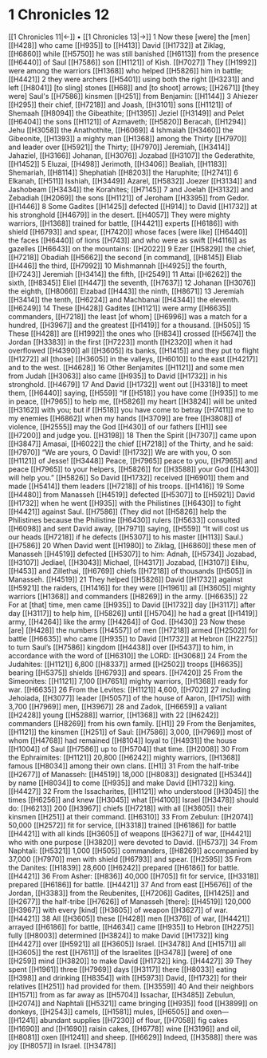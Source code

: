 # 1 Chronicles 12
[[1 Chronicles 11|←]] • [[1 Chronicles 13|→]]
1 Now these [were] the [men] [[H428]] who came [[H935]] to [[H413]] David [[H1732]] at Ziklag, [[H6860]] while [[H5750]] he was still banished [[H6113]] from the presence [[H6440]] of Saul [[H7586]] son [[H1121]] of Kish. [[H7027]] They [[H1992]] were among the warriors [[H1368]] who helped [[H5826]] him in battle; [[H4421]] 
2 they were archers [[H5401]] using both the right [[H3231]] and left [[H8041]] [to sling] stones [[H68]] and [to shoot] arrows; [[H2671]] [they were] Saul's [[H7586]] kinsmen [[H251]] from Benjamin: [[H1144]] 
3 Ahiezer [[H295]] their chief, [[H7218]] and Joash, [[H3101]] sons [[H1121]] of Shemaah [[H8094]] the Gibeathite; [[H1395]] Jeziel [[H3149]] and Pelet [[H6404]] the sons [[H1121]] of Azmaveth; [[H5820]] Beracah, [[H1294]] Jehu [[H3058]] the Anathothite, [[H6069]] 
4 Ishmaiah [[H3460]] the Gibeonite, [[H1393]] a mighty man [[H1368]] among the Thirty [[H7970]] and leader over [[H5921]] the Thirty; [[H7970]] Jeremiah, [[H3414]] Jahaziel, [[H3166]] Johanan, [[H3076]] Jozabad [[H3107]] the Gederathite, [[H1452]] 
5 Eluzai, [[H498]] Jerimoth, [[H3406]] Bealiah, [[H1183]] Shemariah, [[H8114]] Shephatiah [[H8203]] the Haruphite; [[H2741]] 
6 Elkanah, [[H511]] Isshiah, [[H3449]] Azarel, [[H5832]] Joezer [[H3134]] and Jashobeam [[H3434]] the Korahites; [[H7145]] 
7 and Joelah [[H3132]] and Zebadiah [[H2069]] the sons [[H1121]] of Jeroham [[H3395]] from  Gedor. [[H1446]] 
8 Some  Gadites [[H1425]] defected [[H914]] to David [[H1732]] at his stronghold [[H4679]] in the desert. [[H4057]] They were mighty warriors, [[H1368]] trained for battle, [[H4421]] experts [[H6186]] with shield [[H6793]] and spear, [[H7420]] whose faces [were like] [[H6440]] the faces [[H6440]] of lions [[H743]] and who were as swift [[H4116]] as gazelles [[H6643]] on  the mountains: [[H2022]] 
9 Ezer [[H5829]] the chief, [[H7218]] Obadiah [[H5662]] the second [in command], [[H8145]] Eliab [[H446]] the third, [[H7992]] 
10 Mishmannah [[H4925]] the fourth, [[H7243]] Jeremiah [[H3414]] the fifth, [[H2549]] 
11 Attai [[H6262]] the sixth, [[H8345]] Eliel [[H447]] the seventh, [[H7637]] 
12 Johanan [[H3076]] the eighth, [[H8066]] Elzabad [[H443]] the ninth, [[H8671]] 
13 Jeremiah [[H3414]] the tenth, [[H6224]] and Machbanai [[H4344]] the eleventh. [[H6249]] 
14 These [[H428]] Gadites [[H1121]] were army [[H6635]] commanders, [[H7218]] the least [of whom] [[H6996]] was a match for a hundred, [[H3967]] and the greatest [[H1419]] for a thousand. [[H505]] 
15 These [[H428]] are [[H1992]] the ones who [[H834]] crossed [[H5674]] the Jordan [[H3383]] in the first [[H7223]] month [[H2320]] when it had overflowed [[H4390]] all [[H3605]] its banks, [[H1415]] and they put to flight [[H1272]] all [those] [[H3605]] in the valleys, [[H6010]] to the east [[H4217]] and to the west. [[H4628]] 
16 Other Benjamites [[H1121]] and some men from Judah [[H3063]] also came [[H935]] to David [[H1732]] in his stronghold. [[H4679]] 
17 And David [[H1732]] went out [[H3318]] to meet them, [[H6440]] saying, [[H559]] “If [[H518]] you have come [[H935]] to me  in peace, [[H7965]] to help me, [[H5826]] my  heart [[H3824]] will be  united [[H3162]] with you;  but if [[H518]] you have come to betray [[H7411]] me to my enemies [[H6862]] when my hands [[H3709]] are free [[H3808]] of violence, [[H2555]] may the God [[H430]] of our fathers [[H1]] see [[H7200]] and judge you. [[H3198]] 
18 Then the Spirit [[H7307]] came upon [[H3847]] Amasai, [[H6022]] the chief [[H7218]] of the Thirty, and he said: [[H7970]] “We are yours,  O David! [[H1732]] We are with you,  O son [[H1121]] of Jesse! [[H3448]] Peace, [[H7965]] peace to you, [[H7965]] and peace [[H7965]] to your helpers, [[H5826]] for [[H3588]] your God [[H430]] will help you.” [[H5826]] So David [[H1732]] received [[H6901]] them and made [[H5414]] them leaders [[H7218]] of his troops. [[H1416]] 
19 Some [[H4480]] from Manasseh [[H4519]] defected [[H5307]] to [[H5921]] David [[H1732]] when he went [[H935]] with  the Philistines [[H6430]] to fight [[H4421]] against Saul. [[H7586]] (They did not [[H5826]] help the Philistines  because  the Philistine [[H6430]] rulers [[H5633]] consulted [[H6098]] and sent David away, [[H7971]] saying, [[H559]] “It will cost us our heads [[H7218]] if he defects [[H5307]] to  his master [[H113]] Saul.) [[H7586]] 
20 When David went [[H1980]] to  Ziklag, [[H6860]] these men of Manasseh [[H4519]] defected [[H5307]] to him:  Adnah, [[H5734]] Jozabad, [[H3107]] Jediael, [[H3043]] Michael, [[H4317]] Jozabad, [[H3107]] Elihu, [[H453]] and Zillethai, [[H6769]] chiefs [[H7218]] of thousands [[H505]] in Manasseh. [[H4519]] 
21 They  helped [[H5826]] David [[H1732]] against [[H5921]] the raiders, [[H1416]] for  they were [[H1961]] all [[H3605]] mighty warriors [[H1368]] and commanders [[H8269]] in the army. [[H6635]] 
22 For  at [that] time,  men came [[H935]] to  David [[H1732]] day [[H3117]] after day [[H3117]] to help him, [[H5826]] until [[H5704]] he had a great [[H1419]] army, [[H4264]] like the army [[H4264]] of God. [[H430]] 
23 Now these [are] [[H428]] the numbers [[H4557]] of men [[H7218]] armed [[H2502]] for battle [[H6635]] who came [[H935]] to  David [[H1732]] at Hebron [[H2275]] to turn Saul’s [[H7586]] kingdom [[H4438]] over [[H5437]] to him,  in accordance with the word of [[H6310]] the LORD: [[H3068]] 
24 From the Judahites: [[H1121]] 6,800 [[H8337]] armed [[H2502]] troops [[H6635]] bearing [[H5375]] shields [[H6793]] and spears. [[H7420]] 
25 From  the Simeonites: [[H1121]] 7,100 [[H7651]] mighty warriors, [[H1368]] ready for war. [[H6635]] 
26 From  the Levites: [[H1121]] 4,600, [[H702]] 
27 including Jehoiada, [[H3077]] leader [[H5057]] of the house of Aaron, [[H175]] with  3,700 [[H7969]] men, [[H3967]] 
28 and Zadok, [[H6659]] a valiant [[H2428]] young [[H5288]] warrior, [[H1368]] with 22 [[H6242]] commanders [[H8269]] from his own family. [[H1]] 
29 From the Benjamites, [[H1121]] the kinsmen [[H251]] of Saul: [[H7586]] 3,000, [[H7969]] most of whom [[H4768]] had remained [[H8104]] loyal to [[H4931]] the house [[H1004]] of Saul [[H7586]] up to [[H5704]] that time. [[H2008]] 
30 From the Ephraimites: [[H1121]] 20,800 [[H6242]] mighty warriors, [[H1368]] famous [[H8034]] among their own clans. [[H1]] 
31 From the half-tribe [[H2677]] of Manasseh: [[H4519]] 18,000 [[H8083]] designated [[H5344]] by name [[H8034]] to come [[H935]] and make David [[H1732]] king. [[H4427]] 
32 From the Issacharites, [[H1121]] who understood [[H3045]] the times [[H6256]] and knew [[H3045]] what [[H4100]] Israel [[H3478]] should do: [[H6213]] 200 [[H3967]] chiefs [[H7218]] with all [[H3605]] their kinsmen [[H251]] at  their command. [[H6310]] 
33 From Zebulun: [[H2074]] 50,000 [[H2572]] fit for service, [[H3318]] trained [[H6186]] for battle [[H4421]] with all kinds [[H3605]] of weapons [[H3627]] of war, [[H4421]] who with one purpose [[H3820]] were devoted to David. [[H5737]] 
34 From Naphtali: [[H5321]] 1,000 [[H505]] commanders, [[H8269]] accompanied  by 37,000 [[H7970]] men with shield [[H6793]] and spear. [[H2595]] 
35 From the Danites: [[H1839]] 28,600 [[H6242]] prepared [[H6186]] for battle. [[H4421]] 
36 From Asher: [[H836]] 40,000 [[H705]] fit for service, [[H3318]] prepared [[H6186]] for battle. [[H4421]] 
37 And from east [[H5676]] of the Jordan, [[H3383]] from  the Reubenites, [[H7206]] Gadites, [[H1425]] and [[H2677]] the half-tribe [[H7626]] of Manasseh [there]: [[H4519]] 120,000 [[H3967]] with every [kind] [[H3605]] of weapon [[H3627]] of war. [[H4421]] 
38 All [[H3605]] these [[H428]] men [[H376]] of war, [[H4421]] arrayed [[H6186]] for battle, [[H4634]] came [[H935]] to Hebron [[H2275]] fully [[H8003]] determined [[H3824]] to make David [[H1732]] king [[H4427]] over [[H5921]] all [[H3605]] Israel. [[H3478]] And [[H1571]] all [[H3605]] the rest [[H7611]] of the Israelites [[H3478]] [were] of one [[H259]] mind [[H3820]] to make David [[H1732]] king. [[H4427]] 
39 They spent [[H1961]] three [[H7969]] days [[H3117]] there [[H8033]] eating [[H398]] and drinking [[H8354]] with [[H5973]] David, [[H1732]] for their relatives [[H251]] had provided for them. [[H3559]] 
40 And their neighbors [[H1571]] from as far away as [[H5704]] Issachar, [[H3485]] Zebulun, [[H2074]] and Naphtali [[H5321]] came bringing [[H935]] food [[H3899]] on donkeys, [[H2543]] camels, [[H1581]] mules, [[H6505]] and oxen— [[H1241]] abundant supplies [[H7230]] of flour, [[H7058]] fig cakes [[H1690]] and [[H1690]] raisin cakes, [[H6778]] wine [[H3196]] and oil, [[H8081]] oxen [[H1241]] and sheep. [[H6629]] Indeed, [[H3588]] there was joy [[H8057]] in Israel. [[H3478]] 
